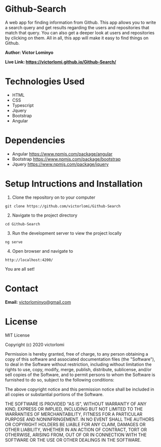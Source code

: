 # Github-Search
A web app for finding information from Github. This app allows you to write a search query and get results regarding the users and repositories that match that query. You can also get a deeper look at users and repositories by clicking on them. All in all, this app will make it easy to find things on Github.

**Author: Victor Lominyo**

**Live Link: https://victorlomi.github.io/Github-Search/**

Technologies Used
=
- HTML
- CSS
- Typescript
- Jquery
- Bootstrap
- Angular

Dependencies
=
- Angular 
https://www.npmjs.com/package/angular
- Bootstrap 
https://www.npmjs.com/package/bootstrap
- Jquery
https://www.npmjs.com/package/jquery

Setup Intructions and Installation
=
1. Clone the repository on to your computer

```
git clone https://github.com/victorlomi/Github-Search
```

2. Navigate to the project directory 

```
cd Github-Search
```

3. Run the development server to view the project locally

```
ng serve
``` 

4. Open browser and navigate to 

```
http://localhost:4200/
```

You are all set!

Contact
=
**Email:** victorlominyo@gmail.com

License
=
MIT License

Copyright (c) 2020 victorlomi

Permission is hereby granted, free of charge, to any person obtaining a copy
of this software and associated documentation files (the "Software"), to deal
in the Software without restriction, including without limitation the rights
to use, copy, modify, merge, publish, distribute, sublicense, and/or sell
copies of the Software, and to permit persons to whom the Software is
furnished to do so, subject to the following conditions:

The above copyright notice and this permission notice shall be included in all
copies or substantial portions of the Software.

THE SOFTWARE IS PROVIDED "AS IS", WITHOUT WARRANTY OF ANY KIND, EXPRESS OR
IMPLIED, INCLUDING BUT NOT LIMITED TO THE WARRANTIES OF MERCHANTABILITY,
FITNESS FOR A PARTICULAR PURPOSE AND NONINFRINGEMENT. IN NO EVENT SHALL THE
AUTHORS OR COPYRIGHT HOLDERS BE LIABLE FOR ANY CLAIM, DAMAGES OR OTHER
LIABILITY, WHETHER IN AN ACTION OF CONTRACT, TORT OR OTHERWISE, ARISING FROM,
OUT OF OR IN CONNECTION WITH THE SOFTWARE OR THE USE OR OTHER DEALINGS IN THE
SOFTWARE.
